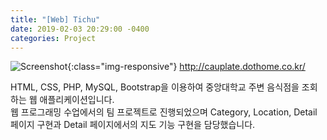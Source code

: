 ```yaml
---
title: "[Web] Tichu"
date: 2019-02-03 20:29:00 -0400
categories: Project
---
```


![Screenshot](/img/Cauplate.PNG){:class="img-responsive"}
http://cauplate.dothome.co.kr/

HTML, CSS, PHP, MySQL, Bootstrap을 이용하여 중앙대학교 주변 음식점을 조회하는 웹 애플리케이션입니다. <br>
웹 프로그래밍 수업에서의 팀 프로젝트로 진행되었으며 Category, Location, Detail 페이지 구현과 Detail 페이지에서의 지도 기능 구현을 담당했습니다. <br>
